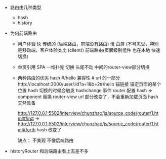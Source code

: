 - 路由由几种类型
  - hash
  - history
- 为何前端路由
  - 用户体验 快
    传统的 (后端路由，前端没有路由) 慢 白屏 (不可忍受，特别是移动端，客户体验类比 (client))
    前端路由(页面级别组件 也在本地 快速切换)
  - 单页引用 SPA
    一堆扑克 切换 头尾不动 中间的router-view部分切换
  - 两种路由的优劣
    hash #/hello 兼容性 # url 的一部分
    http://localhost:3000/user/:id?a=1&b=2#/hello 
    锚链接 锚定页面的某个位置
    hash 切换的时候会触发 hashchange 事件 router 配置
    hash => component 替换 router-view
    url 部分改变了，不会重新加载页面 hash 天然具备

    http://127.0.0.1:5502/interview/chunzhao/js/source_code/router/1.html#first
    ->
    http://127.0.0.1:5502/interview/chunzhao/js/source_code/router/1.html#forth
    hash 改变了

    缺点： 不美观 不像后端路由

- historyRouter 和后端路由看上去差不多